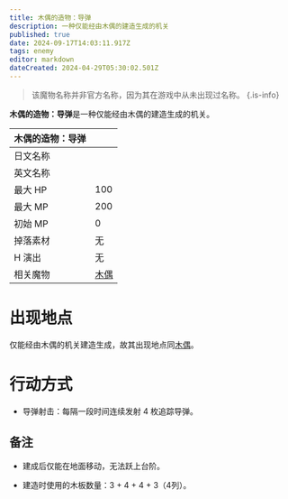 ```yaml
---
title: 木偶的造物：导弹
description: 一种仅能经由木偶的建造生成的机关
published: true
date: 2024-09-17T14:03:11.917Z
tags: enemy
editor: markdown
dateCreated: 2024-04-29T05:30:02.501Z
---
```


> 该魔物名称并非官方名称，因为其在游戏中从未出现过名称。
{.is-info}

**木偶的造物：导弹**是一种仅能经由木偶的建造生成的机关。

<!-- 在这里放置图像 -->

| 木偶的造物：导弹 ||
| - | - |
| 日文名称 | <span lang="ja"></span> |
| 英文名称 |  |
| 最大 HP | 100 |
| 最大 MP | 200 |
| 初始 MP | 0 |
| 掉落素材 | 无 |
| H 演出 | 无 |
| 相关魔物 | [木偶](/zh/enemy/puppet) |

# 出现地点

仅能经由木偶的机关建造生成，故其出现地点同[木偶](/zh/enemy/puppet)。

# 行动方式

- 导弹射击：每隔一段时间连续发射 4 枚追踪导弹。

## 备注

- 建成后仅能在地面移动，无法跃上台阶。

- 建造时使用的木板数量：3 + 4 + 4 + 3（4列）。
